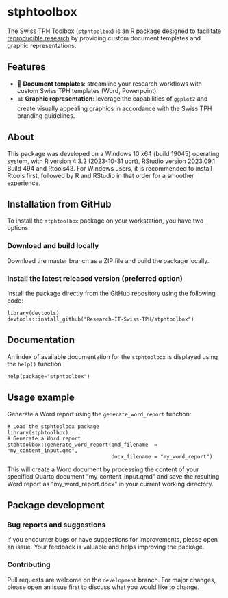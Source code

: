 # stphtoolbox

The Swiss TPH Toolbox (`stphtoolbox`) is an R package designed to facilitate [reproducible research](https://the-turing-way.netlify.app/reproducible-research/reproducible-research) by providing custom document templates and graphic representations.

## Features

* :page_facing_up: **Document templates**: streamline your research workflows with custom Swiss TPH templates (Word, Powerpoint).
* :bar_chart: **Graphic representation**: leverage the capabilities of `ggplot2` and create visually appealing graphics in accordance with the Swiss TPH branding guidelines.

## About

This package was developed on a Windows 10 x64 (build 19045) operating system, with R version 4.3.2 (2023-10-31 ucrt), RStudio version 2023.09.1 Build 494 and Rtools43.
For Windows users, it is recommended to install Rtools first, followed by R and RStudio in that order for a smoother experience.

## Installation from GitHub

To install the `stphtoolbox` package on your workstation, you have two options:

### Download and build locally

Download the master branch as a ZIP file and build the package locally.

### Install the latest released version (preferred option)

Install the package directly from the GitHub repository using the following code:

```{r}
library(devtools)
devtools::install_github("Research-IT-Swiss-TPH/stphtoolbox")
```

## Documentation

An index of available documentation for the `stphtoolbox` is displayed using the `help()` function

```{r}
help(package="stphtoolbox")
```

## Usage example

Generate a Word report using the `generate_word_report` function:

```{r}
# Load the stphtoolbox package
library(stphtoolbox)
# Generate a Word report
stphtoolbox::generate_word_report(qmd_filename  = "my_content_input.qmd",
                                  docx_filename = "my_word_report")
```

This will create a Word document by processing the content of your specified Quarto document "my_content_input.qmd" and save the resulting Word report as "my_word_report.docx" in your current working directory.

## Package development

### Bug reports and suggestions

If you encounter bugs or have suggestions for improvements, please open an issue. Your feedback is valuable and helps improving the package.

### Contributing

Pull requests are welcome on the `development` branch. For major changes, please open an issue first to discuss what you would like to change.
